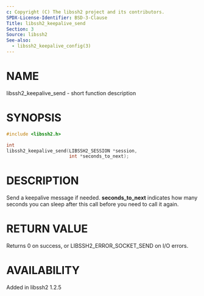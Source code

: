 ```yaml
---
c: Copyright (C) The libssh2 project and its contributors.
SPDX-License-Identifier: BSD-3-Clause
Title: libssh2_keepalive_send
Section: 3
Source: libssh2
See-also:
  - libssh2_keepalive_config(3)
---
```


# NAME

libssh2_keepalive_send - short function description

# SYNOPSIS

~~~c
#include <libssh2.h>

int
libssh2_keepalive_send(LIBSSH2_SESSION *session,
                       int *seconds_to_next);
~~~

# DESCRIPTION

Send a keepalive message if needed. **seconds_to_next** indicates how many
seconds you can sleep after this call before you need to call it again.

# RETURN VALUE

Returns 0 on success, or LIBSSH2_ERROR_SOCKET_SEND on I/O errors.

# AVAILABILITY

Added in libssh2 1.2.5
